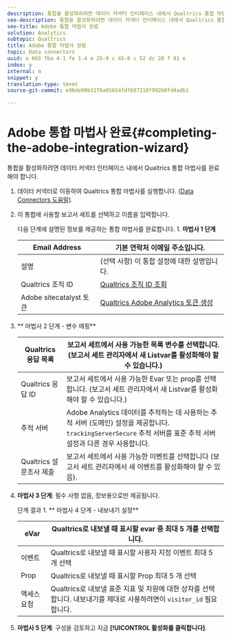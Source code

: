 ```yaml
---
description: 통합을 활성화하려면 데이터 커넥터 인터페이스 내에서 Qualtrics 통합 마법사를 완료해야 합니다.
seo-description: 통합을 활성화하려면 데이터 커넥터 인터페이스 내에서 Qualtrics 통합 마법사를 완료해야 합니다.
seo-title: Adobe 통합 마법사 완료
solution: Analytics
subtopic: Qualtrics
title: Adobe 통합 마법사 완료
topic: Data connectors
uuid: e 065 fba 4-1 fe 1-4 e 25-9 c 45-6 c 52 dc 20 f 81 e
index: y
internal: n
snippet: y
translation-type: tm+mt
source-git-commit: e96de98b3176a05654fdf697210f992b0fd4adb1

---
```



# Adobe 통합 마법사 완료{#completing-the-adobe-integration-wizard}

통합을 활성화하려면 데이터 커넥터 인터페이스 내에서 Qualtrics 통합 마법사를 완료해야 합니다.

1. 데이터 커넥터로 이동하여 Qualtrics 통합 마법사를 실행합니다. ([Data Connectors 도움말](http://microsite.omniture.com/t2/help/en_US/genesis/)).
1. 이 통합에 사용할 보고서 세트를 선택하고 이름을 입력합니다.

   다음 단계에 설명된 정보를 제공하는 통합 마법사를 완료합니다. 1. **마법사 1 단계**

   | Email Address | 기본 연락처 이메일 주소입니다. |
   |---|---|
   | 설명 | (선택 사항) 이 통합 설정에 대한 설명입니다. |
   | Qualtrics 조직 ID | [Qualtrics 조직 ID 조회](../../qualtrics-overview/qualtrics-org-id.md#task-47ea30d6dcd24893986a5e5b8dcf5e96) |
   | Adobe sitecatalyst 토큰 | [Qualtrics Adobe Analytics 토큰 생성](../../qualtrics-overview/qualtrics-token.md#task-e32eacbc91614008b84e6b2f0b92d372) |

1. ** 마법사 2 단계 - 변수 매핑**

   | Qualtrics 응답 목록 | 보고서 세트에서 사용 가능한 목록 변수를 선택합니다. (보고서 세트 관리자에서 새 Listvar를 활성화해야 할 수 있습니다.) |
   |---|---|
   | Qualtrics 응답 ID | 보고서 세트에서 사용 가능한 Evar 또는 prop를 선택합니다. (보고서 세트 관리자에서 새 Listvar를 활성화해야 할 수 있습니다.) |
   | 추적 서버 | Adobe Analytics 데이터를 추적하는 데 사용하는 추적 서버 (도메인) 설정을 제공합니다. `trackingServerSecure` 추적 서버를 표준 추적 서버 설정과 다른 경우 사용합니다. |
   | Qualtrics 설문조사 제출 | 보고서 세트에서 사용 가능한 이벤트를 선택합니다 (보고서 세트 관리자에서 새 이벤트를 활성화해야 할 수 있음). |

1. **마법사 3 단계**: 필수 사항 없음, 정보용으로만 제공됩니다.

   단계 결과 1. ** 마법사 4 단계 - 내보내기 설정**

   | eVar | Qualtrics로 내보낼 때 표시할 evar 중 최대 5 개를 선택합니다. |
   |---|---|
   | 이벤트 | Qualtrics로 내보낼 때 표시할 사용자 지정 이벤트 최대 5 개 선택 |
   | Prop | Qualtrics로 내보낼 때 표시할 Prop 최대 5 개 선택 |
   | 액세스 요청 | Qualtrics로 내보낼 표준 지표 및 차원에 대한 상자를 선택합니다. 내보내기를 제대로 사용하려면이 `visitor_id` 필요합니다. |

1. **마법사 5 단계**: 구성을 검토하고 지금 **[!UICONTROL 활성화를 클릭합니다]**.
